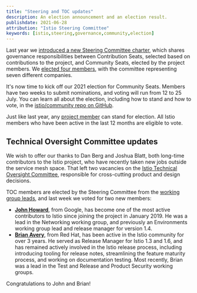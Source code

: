 ```yaml
---
title: "Steering and TOC updates"
description: An election announcement and an election result.
publishdate: 2021-06-28
attribution: "Istio Steering Committee"
keywords: [istio,steering,governance,community,election]
---
```


Last year we [introduced a new Steering Committee charter](/blog/2020/steering-changes/), which shares governance responsibilities between Contribution Seats, selected based on contributions to the project, and Community Seats, elected by the project members. We [elected four members](/blog/2020/steering-election-results/), with the committee representing seven different companies.

It's now time to kick off our 2021 election for Community Seats. Members have two weeks to submit nominations, and voting will run from 12 to 25 July. You can learn all about the election, including how to stand and how to vote, in the [istio/community repo on GitHub](https://github.com/istio/community/tree/master/steering/elections/2021).

Just like last year, any [project member](https://github.com/istio/community/blob/master/ROLES.md#member) can stand for election.  All Istio members who have been active in the last 12 months are eligible to vote.

## Technical Oversight Committee updates

We wish to offer our thanks to Dan Berg and Joshua Blatt, both long-time contributors to the Istio project, who have recently taken new jobs outside the service mesh space. That left two vacancies on the [Istio Technical Oversight Committee](https://github.com/istio/community/blob/master/TECH-OVERSIGHT-COMMITTEE.md), responsible for cross-cutting product and design decisions.

TOC members are elected by the Steering Committee from the [working group leads](https://github.com/istio/community/blob/master/WORKING-GROUPS.md), and last week we voted for two new members:

* **[John Howard](http://github.com/howardjohn)**, from Google, has become one of the most active contributors to Istio since joining the project in January 2019. He was a lead in the Networking working group, and previously an Environments working group lead and release manager for version 1.4.
* **[Brian Avery](https://github.com/brian-avery)**, from Red Hat, has been active in the Istio community for over 3 years. He served as Release Manager for Istio 1.3 and 1.6, and has remained actively involved in the Istio release process, including introducing tooling for release notes, streamlining the feature maturity process, and working on documentation testing. Most recently, Brian was a lead in the Test and Release and Product Security working groups.

Congratulations to John and Brian!
